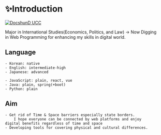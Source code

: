 # ✨Introduction

[![DocshunD UCC](https://img.youtube.com/vi/vpjdXrrvcJs/0.jpg)](https://youtu.be/vpjdXrrvcJs)

Major in International Studies(Economics, Politics, and Law)
-> Now Digging in Web Programming for enhancing my skills in digital world.

## Language
    - Korean: native
    - English: intermediate-high
    - Japanese: advanced
    
    - JavaScript: plain, react, vue
    - Java: plain, spring(+boot)
    - Python: plain

## Aim
    - Get rid of Time & Space barriers especially state borders. 
        I hope everyone can be connected by web platforms and enjoy digital benefits regardless of time and space
    - Developing tools for covering physical and cultural differences.
        
